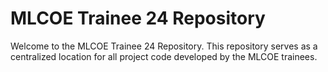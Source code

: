 # MLCOE Trainee 24 Repository

Welcome to the MLCOE Trainee 24 Repository. This repository serves as a centralized location for all project code developed by the MLCOE trainees.
